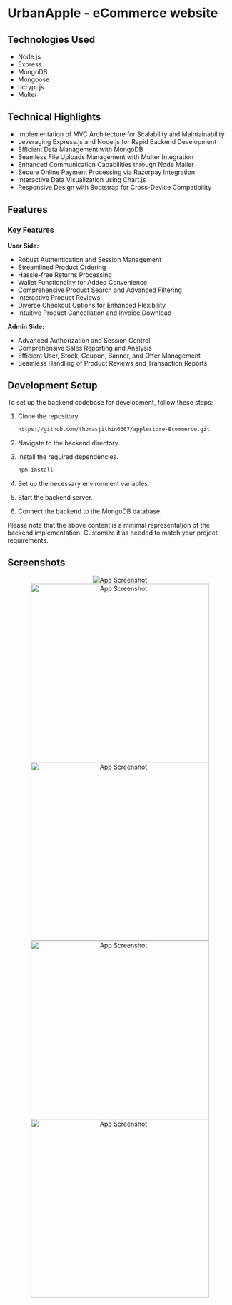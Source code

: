 
# UrbanApple - eCommerce website
## Technologies Used 

- Node.js
- Express
- MongoDB
- Mongoose
- bcrypt.js
- Multer

## Technical Highlights

- Implementation of MVC Architecture for Scalability and Maintainability
- Leveraging Express.js and Node.js for Rapid Backend Development
- Efficient Data Management with MongoDB
- Seamless File Uploads Management with Multer Integration
- Enhanced Communication Capabilities through Node Mailer
- Secure Online Payment Processing via Razorpay Integration
- Interactive Data Visualization using Chart.js
- Responsive Design with Bootstrap for Cross-Device Compatibility

## Features

### Key Features

**User Side:**

- Robust Authentication and Session Management
- Streamlined Product Ordering
- Hassle-free Returns Processing
- Wallet Functionality for Added Convenience
- Comprehensive Product Search and Advanced Filtering
- Interactive Product Reviews
- Diverse Checkout Options for Enhanced Flexibility
- Intuitive Product Cancellation and Invoice Download

**Admin Side:**

- Advanced Authorization and Session Control
- Comprehensive Sales Reporting and Analysis
- Efficient User, Stock, Coupon, Banner, and Offer Management
- Seamless Handling of Product Reviews and Transaction Reports

## Development Setup

To set up the backend codebase for development, follow these steps:

1. Clone the repository.
    ```bash
    https://github.com/thomasjithin6667/applestore-Ecommerce.git
    ```

2. Navigate to the backend directory.

3. Install the required dependencies.
    ```bash
    npm install
    ```

4. Set up the necessary environment variables.

5. Start the backend server.

6. Connect the backend to the MongoDB database.

Please note that the above content is a minimal representation of the backend implementation. Customize it as needed to match your project requirements.



## Screenshots

<div align="center">
  <img src="https://i.postimg.cc/3NsS4Ph1/screencapture-localhost-3000-2024-02-06-12-20-16.png" alt="App Screenshot"/>
</div>

<div align="center">
  <img src="https://i.postimg.cc/VvmTj4rY/screencapture-localhost-3000-viewproduct-656655dc45c554f9c87d8c29-2024-02-06-12-31-51.png" alt="App Screenshot" width="400"/>
  <img src="https://i.postimg.cc/wBp0bzd9/screencapture-localhost-3000-productlist-2024-02-06-17-35-36.png" alt="App Screenshot" width="400"/>
</div>

<div align="center">
  <img src="https://i.postimg.cc/xdJdK1kn/screencapture-localhost-3000-admin-edit-product-2024-02-06-17-40-08.png" alt="App Screenshot" width="400"/>
  <img src="https://i.postimg.cc/C5NMFZ2H/screencapture-localhost-3000-admin-dashboard-2024-02-06-12-50-49.png" alt="App Screenshot" width="400"/>
</div>
